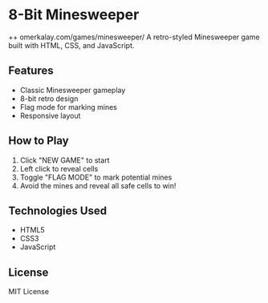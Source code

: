 # 8-Bit Minesweeper
++ omerkalay.com/games/minesweeper/
A retro-styled Minesweeper game built with HTML, CSS, and JavaScript.

## Features
- Classic Minesweeper gameplay
- 8-bit retro design
- Flag mode for marking mines
- Responsive layout

## How to Play
1. Click "NEW GAME" to start
2. Left click to reveal cells
3. Toggle "FLAG MODE" to mark potential mines
4. Avoid the mines and reveal all safe cells to win!

## Technologies Used
- HTML5
- CSS3
- JavaScript


## License
MIT License
